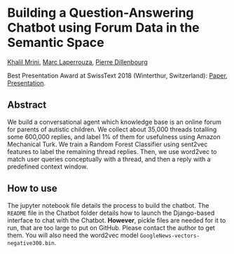 # Building a Question-Answering Chatbot using Forum Data in the Semantic Space

[Khalil Mrini](https://KhalilMrini.github.io/), [Marc Laperrouza](https://people.epfl.ch/marc.laperrouza/bio?lang=en&cvlang=en), [Pierre Dillenbourg](https://people.epfl.ch/cgi-bin/people?id=155704&op=bio&lang=en&cvlang=en)

Best Presentation Award at SwissText 2018 (Winterthur, Switzerland): [Paper](https://infoscience.epfl.ch/record/256467?&ln=en), [Presentation](https://www.youtube.com/watch?v=ht03dVRmYmQ).

## Abstract

We build a conversational agent which knowledge base is an online forum for parents of autistic children. We collect about 35,000 threads totalling some 600,000 replies, and label 1% of them for usefulness using Amazon Mechanical Turk. We train a Random Forest Classifier using sent2vec features to label the remaining thread replies. Then, we use word2vec to match user queries conceptually with a thread, and then a reply with a predefined context window.

## How to use

The jupyter notebook file details the process to build the chatbot. The `README` file in the Chatbot folder details how to launch the Django-based interface to chat with the Chatbot. **However**, pickle files are needed for it to run, that are too large to put on GitHub. Please contact the author to get them. You will also need the word2vec model `GoogleNews-vectors-negative300.bin`.
